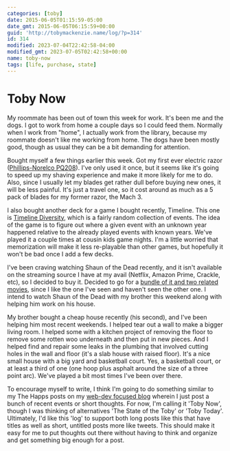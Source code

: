 ```yaml
---
categories: [toby]
date: 2015-06-05T01:15:59-05:00
date_gmt: 2015-06-05T06:15:59+00:00
guid: 'http://tobymackenzie.name/log/?p=314'
id: 314
modified: 2023-07-04T22:42:58-04:00
modified_gmt: 2023-07-05T02:42:58+00:00
name: toby-now
tags: [life, purchase, state]
---
```


Toby Now
========

My roommate has been out of town this week for work.  It's been me and the dogs.  I got to work from home a couple days so I could feed them.  Normally when I work from "home", I actually work from the library, because my roommate doesn't like me working from home.  The dogs have been mostly good, though as usual they can be a bit demanding for attention.

Bought myself a few things earlier this week.  Got my first ever electric razor ([Phillips-Norelco PQ208](http://www.amazon.com/gp/product/B00AEINQ9K)).  I've only used it once, but it seems like it's going to speed up my shaving experience and make it more likely for me to do.  Also, since I usually let my blades get rather dull before buying new ones, it will be less painful.  It's just a travel one, so it cost around as much as a 5 pack of blades for my former razor, the Mach 3.

<!--more-->

I also bought another deck for a game I bought recently, Timeline.  This one is [Timeline Diversity](http://www.amazon.com/gp/product/B00AFP6NII), which is a fairly random collection of events.  The idea of the game is to figure out where a given event with an unknown year happened relative to the already played events with known years.  We've played it a couple times at cousin kids game nights.  I'm a little worried that memorization will make it less re-playable than other games, but hopefully it won't be bad once I add a few decks.

I've been craving watching Shaun of the Dead recently, and it isn't available on the streaming source I have at my avail (Netflix, Amazon Prime, Crackle, etc), so I decided to buy it.  Decided to go for a [bundle of it and two related movies](http://www.amazon.com/gp/product/B00F98FNRS), since I like the one I've seen and haven't seen the other one.  I intend to watch Shaun of the Dead with my brother this weekend along with helping him work on his house.

My brother bought a cheap house recently (his second), and I've been helping him most recent weekends.  I helped tear out a wall to make a bigger living room.  I helped some with a kitchen project of removing the floor to remove some rotten woo underneath and then put in new pieces.  And I helped find and repair some leaks in the plumbing that involved cutting holes in the wall and floor (it's a slab house with raised floor).  It's a nice small house with a big yard and basketball court.  Yes, a basketball court, or at least a third of one (one hoop plus asphalt around the size of a three point arc).  We've played a bit most times I've been over there.

To encourage myself to write, I think I'm going to do something similar to my The Happs posts on my [web-dev focused blog](/blog/category/www/) wherein I just post a bunch of recent events or short thoughts.  For now, I'm calling it 'Toby Now', though I was thinking of alternatives 'The State of the Toby' or 'Toby Today'.  Ultimately, I'd like this 'log' to support both long posts like this that have titles as well as short, untitled posts more like tweets.  This should make it easy for me to put thoughts out there without having to think and organize and get something big enough for a post.
